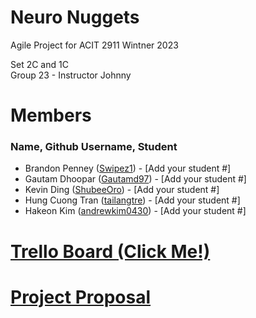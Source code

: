 # Neuro Nuggets
Agile Project for ACIT 2911 Wintner 2023

Set 2C and 1C  
Group 23 - Instructor Johnny 

# Members
### Name, Github Username, Student #
- Brandon Penney ([Swipez1](https://github.com/Swipez1)) - [Add your student #]
- Gautam Dhoopar ([Gautamd97](https://github.com/Gautamd97)) - [Add your student #]
- Kevin Ding ([ShubeeOro](https://github.com/ShubeeOro)) - [Add your student #]
- Hung Cuong Tran ([tailangtre](https://github.com/tailangtre)) - [Add your student #]
- Hakeon Kim ([andrewkim0430](https://github.com/andrewkim0430)) - [Add your student #]


# [Trello Board (Click Me!)](https://trello.com/b/3d5WGir6/neuro-nuggets)

# [Project Proposal]() 
